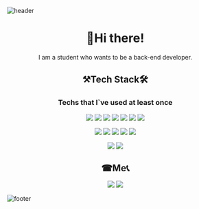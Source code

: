 ![header](https://capsule-render.vercel.app/api?type=wave&color=auto&height=300&section=header&text=BoHyun-JO&fontSize=90)

<h1 align="center">👋Hi there!</h1>
<p align="center">I am a student who wants to be a back-end developer.</p>

<h2 align="center">⚒Tech Stack🛠</h2>
<h3 align="center">Techs that I`ve used at least once</h3>

<p align="center"> 
<img src="https://img.shields.io/badge/C-violet?style=flat-square&logo=c&logoColor=white"/>
<img src="https://img.shields.io/badge/C++-3766AB?style=flat-square&logo=c%2B%2B&logoColor=white"/>
<img src="https://img.shields.io/badge/Python-green?style=flat-square&logo=python&logoColor=white"/>
<img src="https://img.shields.io/badge/Java-red?style=flat-square&logo=java&logoColor=white"/>
<img src="https://img.shields.io/badge/JavaScript-yellow?style=flat-square&logo=javascript&logoColor=white"/>
<img src="https://img.shields.io/badge/CSS-rightgreen?style=flat-square&logo=css3&logoColor=white"/>
 <img src="https://img.shields.io/badge/HTML-red?style=flat-square&logo=html5&logoColor=white"/>
</p>

<p align="center"> 
<img src="https://img.shields.io/badge/MySql-purple?style=flat-square&logo=mysql&logoColor=white"/>
<img src="https://img.shields.io/badge/MongoDB-grey?style=flat-square&logo=mongodb&logoColor=white"/> 
<img src="https://img.shields.io/badge/AndroidStudio-green?style=flat-square&logo=androidstudio&logoColor=white"/>
<img src="https://img.shields.io/badge/SpringBoot-orange?style=flat-square&logo=SpringBoot&logoColor=white"/> 
<img src="https://img.shields.io/badge/Gradle-blue?style=flat-square&logo=gradle&logoColor=white"/>  
</p>

<p align="center"> 
<img src="https://img.shields.io/badge/Git-purple?style=flat-square&logo=git&logoColor=white"/> 
<img src="https://img.shields.io/badge/GitHub-black?style=flat-square&logo=github&logoColor=white"/> 
</p>

<h2 align="center">☎Me📞</h2>

<p align="center">
<a href="https://code-lab1.tistory.com/"target="_blank"><img src="https://img.shields.io/badge/Tistory-black?style=flat-square&logo=Tvtime&logoColor=white"/></a>
<a href="mailto:whqhgus12@gmail.com"target="_blank"><img src="https://img.shields.io/badge/Gmail-red?style=flat-square&logo=Gmail&logoColor=white"/></a>
</p>

![footer](https://capsule-render.vercel.app/api?section=footer)
